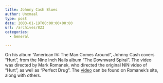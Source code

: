 ```yaml
---
title: Johnny Cash Blues
author: Unxmaal
type: post
date: 2003-01-19T00:00:00+00:00
url: /archives/823
categories:
  - General

---
```

On his album &#8220;American IV: The Man Comes Around&#8221;, Johnny Cash covers &#8220;Hurt&#8221;, from the Nine Inch Nails album &#8220;The Downward Spiral&#8221;. The video was directed by Mark Romanek, who directed the original NIN video of &#8220;Hurt&#8221;, as well as &#8220;Perfect Drug&#8221;. The [video][1] can be found on Romanek&#8217;s site, along with others.

 [1]: http://www.markromanek.com/video/14.html